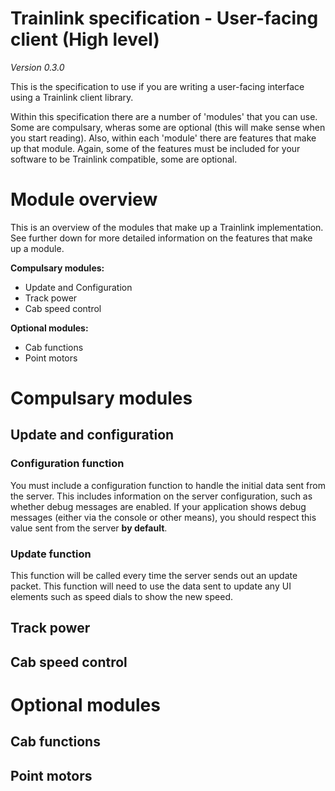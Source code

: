 # Trainlink specification - User-facing client (High level)
*Version 0.3.0*

This is the specification to use if you are writing a user-facing interface using a Trainlink client library.


Within this specification there are a number of 'modules' that you can use. Some are compulsary, wheras some are optional (this will make sense when you start reading). Also, within each 'module' there are features that make up that module. Again, some of the features must be included for your software to be Trainlink compatible, some are optional.

# Module overview
This is an overview of the modules that make up a Trainlink implementation. See further down for more detailed information on the features that make up a module.

**Compulsary modules:**

- Update and Configuration
- Track power
- Cab speed control

**Optional modules:**

- Cab functions
- Point motors

# Compulsary modules

## Update and configuration
### **Configuration function**
You must include a configuration function to handle the initial data sent from the server. This includes information on the server configuration, such as whether debug messages are enabled. If your application shows debug messages (either via the console or other means), you should respect this value sent from the server **by default**.

### **Update function**
This function will be called every time the server sends out an update packet. This function will need to use the data sent to update any UI elements such as speed dials to show the new speed. 
## Track power

## Cab speed control


# Optional modules

## Cab functions

## Point motors